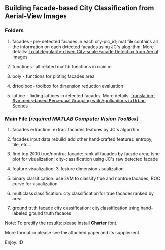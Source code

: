## Building Facade-based City Classiﬁcation from Aerial-View Images

### Folders
1. facades - pre-detected facades in each city-pic_id; mat file contains all the information on each detected facades using JC's alogrithm. More details: [Local Regularity-driven City-scale Facade Detection from Aerial Images](https://pdfs.semanticscholar.org/f1e0/52914253ee5e7f60547bb4badcf819189024.pdf)

2. functions - all related matlab functions in main.m

3. poly - functions for ploting facades area

4. drtoolbox - toolbox for dimension reduction evaluation

5. lattice - finding lattices in detected facades. More details: [Translation-Symmetry-based Perceptual Grouping with Applications to Urban Scenes](http://vision.cse.psu.edu/publications/pdfs/2010park3.pdf)

### Main File *(required MATLAB Computer Vision ToolBox)*
1. facades extraction: extract facades features by JC's algorithm

2. facades input data rebuild: add other hand-crafted features: entropy, tile, etc...

3. find top 2000 true/nontrue facade: rank all facades by facade area; tsne plot for visualization; city-classification using JC's raw detected facade
4. feature visualization: 3-feature dimension visualization

5. binary classification: use SVM to classify true and nontrue facades; ROC curve for visualization

6. multiclass classification: city classification for true facades ranked by area

7. ground truth facade city classification: city classification using hand-labeled ground truth facades

Note: To prettify the results: please install **Charter** font.

More formation please see the attached paper and its supplement.

Enjoy. :D
